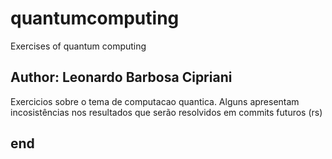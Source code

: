 # quantumcomputing

Exercises of quantum computing

## Author: Leonardo Barbosa Cipriani

Exercicios sobre o tema de computacao quantica. Alguns apresentam incosistências nos resultados que serão resolvidos em commits futuros (rs)

## end